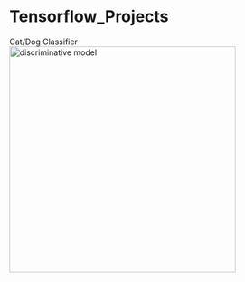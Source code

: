 # Tensorflow_Projects
Cat/Dog Classifier  
<img src="https://lh3.googleusercontent.com/2blMv3QiuuIb-lTccsI0SUODvmuhwKdNpU9M6eXMCKbg27vgXIB7aSJDf3csyGr8yeFVxQWDIcAg7L0VVteO-4zkENqbboi0VyqF_g=w2880-l80-sg" alt="discriminative model" width="400" align="center"/>

